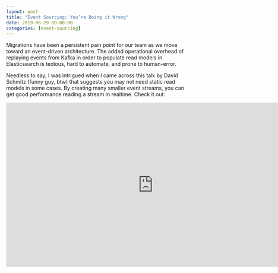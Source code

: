 ```yaml
---
layout: post
title: "Event Sourcing: You’re Doing it Wrong"
date: 2019-06-29 00:00:00
categories: [event-sourcing]
---
```


Migrations have been a persistent pain point for our team as we move toward an event-driven architecture. The added operational overhead of replaying events from Kafka in order to populate read models in Elasticsearch is tedious, hard to automate, and prone to human-error.

Needless to say, I was intrigued when I came across this talk by David Schmitz (funny guy, btw) that suggests you may not need static read models in some cases. By creating many smaller event streams, you can get good performance reading a stream in realtime. Check it out:

<p class="video-wrapper">
  <iframe frameborder="0" scrolling="no" marginheight="0" marginwidth="0" width="788.54" height="443" type="text/html" src="https://www.youtube.com/embed/GzrZworHpIk?autoplay=0&fs=1&iv_load_policy=3&showinfo=0&rel=0&cc_load_policy=0"></iframe>
</p>